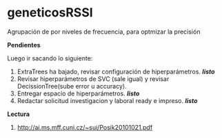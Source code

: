 # geneticosRSSI
Agrupación de por niveles de frecuencia, para optmizar la precisión

__Pendientes__

Luego ir sacando lo siguiente:

1. ExtraTrees ha bajado, revisar configuración de hiperparámetros. ***listo***
2. Revisar hiperparámetros de SVC (sale igual) y revisar DecissionTree(sube error u accuracy).
3. Entregar espacio de hiperparámetros. ***listo***
4. Redactar solicitud investigacion y laboral ready e impreso. ***listo***

__Lectura__

1. http://ai.ms.mff.cuni.cz/~sui/Posik20101021.pdf
